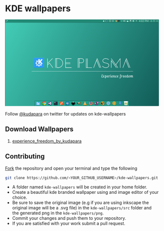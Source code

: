 # KDE wallpapers

![](landing_img.png)

Follow [@kudapara](https://twitter.com/kudapara) on twitter for updates on kde-wallpapers

## Download Wallpapers
1. <a href="https://raw.githubusercontent.com/kudapara/kde-wallpapers/master/png/kde_experience_freedom_by_kudapara.png" target="_blank">experience_freedom_by_kudapara</a>
## Contributing

[Fork](https://github.com/kudapara/kde-wallpapers#fork-destination-box) the repository and open your terminal and type the following

```sh
git clone https://github.com/<YOUR_GITHUB_USERNAME>/kde-wallpapers.git
```
* A folder named ```kde-wallpapers``` will be created in your home folder.
* Create a beautiful kde branded wallpaper using and image editor of your choice.
* Be sure to save the original image (e.g if you are using inkscape the original image will be a .svg file) in the ```kde-wallpapers/src``` folder and the generated png in the ```kde-wallpapers/png```.
* Commit your changes and push them to your repository.
* If you are satisfied with your work submit a pull request.
